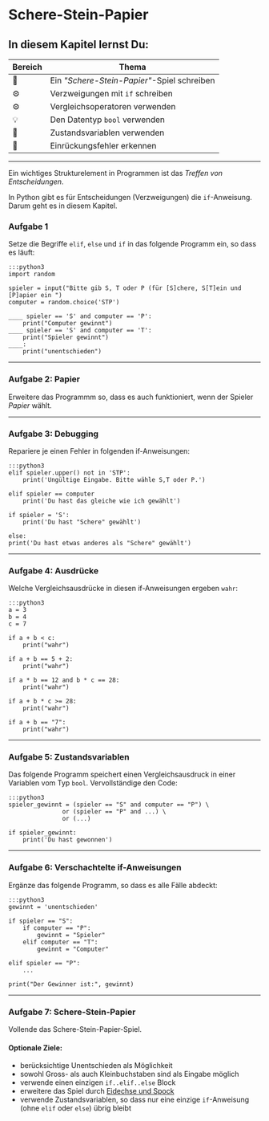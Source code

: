 
# Schere-Stein-Papier

## In diesem Kapitel lernst Du:

| Bereich | Thema |
|---------|-------|
| 💼 | Ein *"Schere-Stein-Papier"*-Spiel schreiben |
| ⚙ | Verzweigungen mit `if` schreiben |
| ⚙ | Vergleichsoperatoren verwenden |
| 💡 | Den Datentyp `bool` verwenden |
| 🔀 | Zustandsvariablen verwenden |
| 🐞 | Einrückungsfehler erkennen |

----

Ein wichtiges Strukturelement in Programmen ist das *Treffen von Entscheidungen*.

In Python gibt es für Entscheidungen (Verzweigungen) die `if`-Anweisung. Darum geht es in diesem Kapitel.

### Aufgabe 1

Setze die Begriffe `elif`, `else` und `if` in das folgende Programm ein, so dass es läuft:

    :::python3
    import random

    spieler = input("Bitte gib S, T oder P (für [S]chere, S[T]ein und [P]apier ein ")
    computer = random.choice('STP')

    ____ spieler == 'S' and computer == 'P':
        print("Computer gewinnt")
    ____ spieler == 'S' and computer == 'T':
        print("Spieler gewinnt")
    ____:
        print("unentschieden")

----

### Aufgabe 2: Papier

Erweitere das Programmm so, dass es auch funktioniert, wenn der Spieler *Papier* wählt.

----

### Aufgabe 3: Debugging

Repariere je einen Fehler in folgenden if-Anweisungen:

    :::python3
    elif spieler.upper() not in 'STP':
        print('Ungültige Eingabe. Bitte wähle S,T oder P.')

    elif spieler == computer
        print('Du hast das gleiche wie ich gewählt')

    if spieler = 'S':
        print('Du hast "Schere" gewählt')

    else:
    print('Du hast etwas anderes als "Schere" gewählt')

----

### Aufgabe 4: Ausdrücke

Welche Vergleichsausdrücke in diesen if-Anweisungen ergeben `wahr`:

    :::python3
    a = 3
    b = 4
    c = 7

    if a + b < c:
        print("wahr")

    if a + b == 5 + 2:
        print("wahr")

    if a * b == 12 and b * c == 28:
        print("wahr")

    if a + b * c >= 28:
        print("wahr")

    if a + b == "7":
        print("wahr")

----

### Aufgabe 5: Zustandsvariablen

Das folgende Programm speichert einen Vergleichsausdruck in einer Variablen vom Typ `bool`.
Vervollständige den Code:

    :::python3
    spieler_gewinnt = (spieler == "S" and computer == "P") \
                   or (spieler == "P" and ...) \
                   or (...)

    if spieler_gewinnt:
        print('Du hast gewonnen')

----

### Aufgabe 6: Verschachtelte if-Anweisungen

Ergänze das folgende Programm, so dass es alle Fälle abdeckt:

    :::python3
    gewinnt = 'unentschieden'

    if spieler == "S":
        if computer == "P":
            gewinnt = "Spieler"
        elif computer == "T":
            gewinnt = "Computer"

    elif spieler == "P":
        ...

    print("Der Gewinner ist:", gewinnt)

----

### Aufgabe 7: Schere-Stein-Papier

Vollende das Schere-Stein-Papier-Spiel.

#### Optionale Ziele:

* berücksichtige Unentschieden als Möglichkeit
* sowohl Gross- als auch Kleinbuchstaben sind als Eingabe möglich
* verwende einen einzigen `if..elif..else` Block
* erweitere das Spiel durch [Eidechse und Spock](https://en.wikipedia.org/wiki/Rock_paper_scissors#Additional_weapons)
* verwende Zustandsvariablen, so dass nur eine einzige `if`-Anweisung (ohne `elif` oder `else`) übrig bleibt
